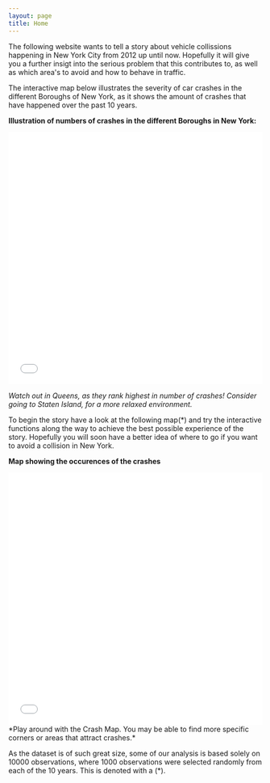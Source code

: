 ```yaml
---
layout: page
title: Home
---
```


The following website wants to tell a story about vehicle collissions happening in New York City from 2012 up until now. Hopefully it will give you a further insigt into the serious problem that this contributes to, as well as which area's to avoid and how to behave in traffic. 


The interactive map below illustrates the severity of car crashes in the different Boroughs of New York, as it shows the amount of crashes that have happened over the past 10 years. 

**Illustration of numbers of crashes in the different Boroughs in New York:**

<iframe src="communities_map.html"
    sandbox="allow-same-origin allow-scripts"
    width="100%"
    height="500"
    scrolling="no"
    seamless="seamless"
    frameborder="0">
</iframe>

*Watch out in Queens, as they rank highest in number of crashes! Consider going to Staten Island, for a more relaxed environment.*

To begin the story have a look at the following map(*) and try the interactive functions along the way to achieve the best possible experience of the story. Hopefully you will soon have a better idea of where to go if you want to avoid a collision in New York.


**Map showing the occurences of the crashes** 

<iframe src="mapcluster.html"
    sandbox="allow-same-origin allow-scripts"
    width="100%"
    height="500"
    scrolling="no"
    seamless="seamless"
    frameborder="0">
</iframe>
*Play around with the Crash Map. You may be able to find more specific corners or areas that attract crashes.*








As the dataset is of such great size, some of our analysis is based solely on 10000 observations, where 1000 observations were selected randomly from each of the 10 years. This is denoted with a (*).
